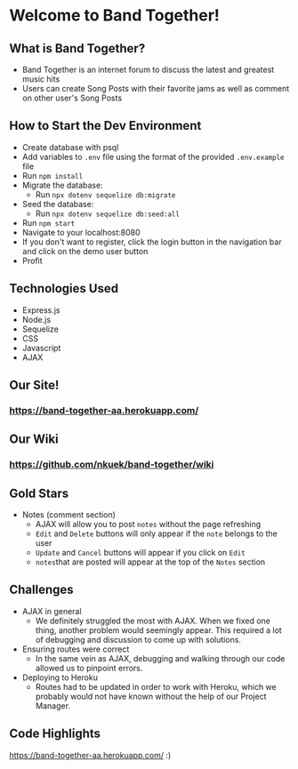 
# Welcome to Band Together!

## What is Band Together?
- Band Together is an internet forum to discuss the latest and greatest music hits
- Users can create Song Posts with their favorite jams as well as comment on other user's Song Posts

## How to Start the Dev Environment
- Create database with psql
- Add variables to `.env` file using the format of the provided `.env.example` file
- Run `npm install`
- Migrate the database:
   - Run `npx dotenv sequelize db:migrate`
- Seed the database:
  - Run `npx dotenv sequelize db:seed:all`
- Run `npm start`
- Navigate to your localhost:8080
- If you don't want to register, click the login button in the navigation bar and click on the demo user button
- Profit

## Technologies Used
- Express.js
- Node.js
- Sequelize
- CSS
- Javascript
- AJAX

## Our Site!
### https://band-together-aa.herokuapp.com/

## Our Wiki
### https://github.com/nkuek/band-together/wiki

## Gold Stars
- Notes (comment section)
   - AJAX will allow you to post `notes` without the page refreshing
   - `Edit` and `Delete` buttons will only appear if the `note` belongs to the user
   - `Update` and `Cancel` buttons will appear if you click on `Edit`
   - `notes`that are posted will appear at the top of the `Notes` section
   
## Challenges
- AJAX in general
   - We definitely struggled the most with AJAX. When we fixed one thing, another problem would seemingly appear. This required a lot of debugging and discussion to come up with solutions.
- Ensuring routes were correct
   - In the same vein as AJAX, debugging and walking through our code allowed us to pinpoint errors.
- Deploying to Heroku
   - Routes had to be updated in order to work with Heroku, which we probably would not have known without the help of our Project Manager.

## Code Highlights
https://band-together-aa.herokuapp.com/ :)
